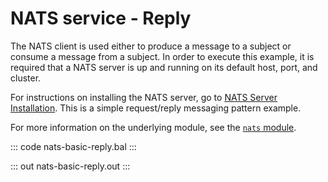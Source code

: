 # NATS service - Reply

The NATS client is used either to produce a message to a subject or consume a message from a subject. In order to execute this example, it is required that a NATS server is up and running on its default host, port, and cluster.

For instructions on installing the NATS server, go to [NATS Server Installation](https://docs.nats.io/nats-server/installation). This is a simple request/reply messaging pattern example.

For more information on the underlying module, see the [`nats` module](https://lib.ballerina.io/ballerinax/nats/latest).

::: code nats-basic-reply.bal :::

::: out nats-basic-reply.out :::
